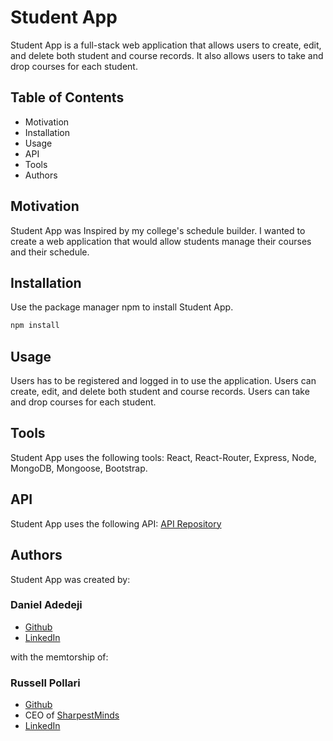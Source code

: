 # Student App

Student App is a full-stack web application that allows users to create, edit, and delete both student and course records. It also allows users to take and drop courses for each student.

## Table of Contents

- Motivation
- Installation
- Usage
- API
- Tools
- Authors

## Motivation

Student App was Inspired by my college's schedule builder. I wanted to create a web application that would allow students manage their courses and their schedule.

## Installation

Use the package manager npm to install Student App.

```bash
npm install
```

## Usage

Users has to be registered and logged in to use the application.
Users can create, edit, and delete both student and course records.
Users can take and drop courses for each student.

## Tools

Student App uses the following tools:
React, React-Router, Express, Node, MongoDB, Mongoose, Bootstrap.

## API

Student App uses the following API:
[API Repository](https://github.com/Daniel-olaO/StudentAPI-nodeJs)

## Authors

Student App was created by:

### Daniel Adedeji

- [Github](https://github.com/Daniel-olaO)
- [LinkedIn](https://www.linkedin.com/in/daniel-adedeji-1a996220a/)

with the memtorship of:

### Russell Pollari

- [Github](https://github.com/Russell-Pollari)
- CEO of [SharpestMinds](https://www.sharpestminds.com/)
- [LinkedIn](https://www.linkedin.com/in/russell-pollari/)
